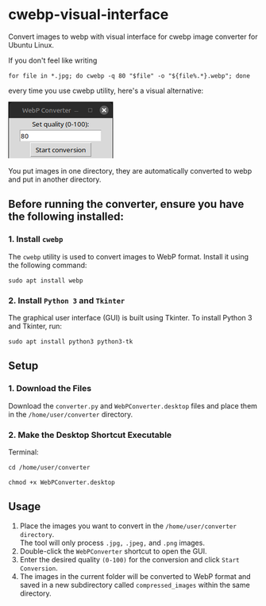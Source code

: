 # cwebp-visual-interface
Convert images to webp with visual interface for cwebp image converter for Ubuntu Linux.

If you don't feel like writing 
```
for file in *.jpg; do cwebp -q 80 "$file" -o "${file%.*}.webp"; done
```
every time you use cwebp utility, here's a visual alternative:

<img src="https://github.com/Chaosborne/cwebp-visual-interface/blob/main/gitHub-readme-screenshot.png" />

You put images in one directory, they are automatically converted to webp and put in another directory.

## Before running the converter, ensure you have the following installed:
### 1. **Install `cwebp`**
The `cwebp` utility is used to convert images to WebP format. Install it using the following command:

```
sudo apt install webp
```

### 2. **Install `Python 3` and `Tkinter`**
The graphical user interface (GUI) is built using Tkinter. To install Python 3 and Tkinter, run:
```
sudo apt install python3 python3-tk
```

## Setup
### 1. Download the Files
Download the ```converter.py``` and ```WebPConverter.desktop``` files and place them in the ```/home/user/converter``` directory.

### 2. Make the Desktop Shortcut Executable
Terminal:
```
cd /home/user/converter
```
```
chmod +x WebPConverter.desktop
```

## Usage
1. Place the images you want to convert in the `/home/user/converter directory`.  
The tool will only process `.jpg,` `.jpeg,` and `.png` images.
2. Double-click the `WebPConverter` shortcut to open the GUI.
3. Enter the desired quality `(0-100)` for the conversion and click `Start Conversion`.
4. The images in the current folder will be converted to WebP format and saved in a new subdirectory called `compressed_images` within the same directory.  
